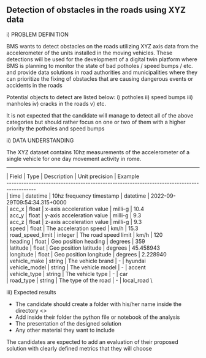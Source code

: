 ## Detection of obstacles in the roads using XYZ data

i) PROBLEM DEFINITION

BMS wants to detect obstacles on the roads utilizing XYZ axis data from the accelerometer of the units installed in the moving vehicles. 
These detections will be used for the development of a digital twin platform where BMS is planning to monitor the state of bad potholes / speed bumps / etc.  
and provide data solutions in road authorities and municipalities where they can prioritize the fixing of obstacles 
that are causing dangerous events or accidents in the roads

Potential objects to detect are listed below:
i) potholes
ii) speed bumps
iii) manholes
iv) cracks in the roads
v) etc.

It is not expected that the candidate will manage to detect all of the above categories but should rather focus on one or two of them with a higher priority
the potholes and speed bumps

ii) DATA UNDERSTANDING

The XYZ dataset contains 10hz measurements of the accelerometer of a single vehicle for one day movement activity in rome.

------------------------------------------------------------------------------------------
| Field             | Type           | Description                  | Unit precision  | Example \
------------------------------------------------------------------------------------------ \
| time              | datetime       | 10hz frequency timestamp     |  datetime       | 2022-09-29T09:54:34.315+0000 \
| acc_x             | float          | x-axis acceleration value    |  milli-g        | 10.4 \
| acc_y             | float          | y-axis acceleration value    |  milli-g        |  9.3 \
| acc_z             | float          | z-axis acceleration value    |  milli-g        |  9.3 \
| speed             | float          | The acceleration speed       |  km/h           |  15.3 \
| road_speed_limit  | integer        | The road speed limit         |  km/h           |  120 \
| heading           | float          | Geo position heading         |  degrees        |  359 \
| latitude          | float          | Geo position latitude        |  degrees        |  45.458943 \
| longitude         | float          | Geo position longitude       |  degrees        |  2.228940 \
| vehicle_make      | string         | The vehicle brand            |  -              |  hyundai \
| vehicle_model     | string         | The vehicle model            |  -              |  accent \
| vehicle_type      | string         | The vehicle type             |  -              |  car \
| road_type         | string         | The type of the road         |  -              |  local_road \

iii) Expected results
* The candidate should create a folder with his/her name inside the directory <<Results>>
* Add inside their folder the python file or notebook of the analysis
* The presentation of the designed solution
* Any other material they want to include

The candidates are expected to add an evaluation of their proposed solution with clearly defined metrics that they will choose